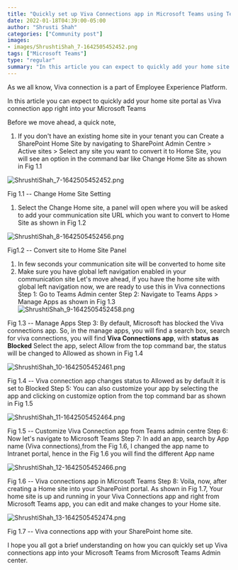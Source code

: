 ```yaml
---
title: "Quickly set up Viva Connections app in Microsoft Teams using Teams admin center"
date: 2022-01-18T04:39:00-05:00
author: "Shrusti Shah"
categories: ["Community post"]
images:
- images/ShrushtiShah_7-1642505452452.png
tags: ["Microsoft Teams"]
type: "regular"
summary: "In this article you can expect to quickly add your home site portal as Viva connection app right into your Microsoft Teams"
---
```


As we all know, Viva connection is a part of Employee Experience
Platform.

In this article you can expect to quickly add your home site portal as
Viva connection app right into your Microsoft Teams

Before we move ahead, a quick note,

1.  If you don't have an existing home site in your tenant you can
    Create a SharePoint Home Site by navigating to SharePoint Admin
    Centre \> Active sites \> Select any site you want to convert it to
    Home Site, you will see an option in the command bar like Change
    Home Site as shown in Fig 1.1

![ShrushtiShah_7-1642505452452.png](images/ShrushtiShah_7-1642505452452.png)

Fig 1.1 -- Change Home Site Setting

1.  Select  the Change Home site, a panel will open where you will be
    asked to add your communication site URL which you want to convert
    to Home Site as shown in Fig 1.2
    
![ShrushtiShah_8-1642505452456.png](images/ShrushtiShah_8-1642505452456.png)

Fig1.2 -- Convert site to Home Site Panel

1.  In few seconds your communication site will be converted to home
    site
2.  Make sure you have global left navigation enabled in your
    communication site
Let's move ahead, if you have the home site with global left navigation
now, we are ready to use this in Viva connections
Step 1: Go to Teams Admin center
Step 2: Navigate to Teams Apps \> Manage Apps as shown in Fig 1.3
![ShrushtiShah_9-1642505452458.png](images/ShrushtiShah_9-1642505452458.png)

Fig 1.3 -- Manage Apps
Step 3: By default, Microsoft has blocked the Viva connections app. So,
in the manage apps, you will find a search box, search for viva
connections, you will find **Viva Connections app**, with **status as
Blocked**
Select the app, select  Allow from the top command bar, the status will
be changed to Allowed as shown in Fig 1.4

![ShrushtiShah_10-1642505452461.png](images/ShrushtiShah_10-1642505452461.png)

Fig 1.4 -- Viva connection
app changes status to Allowed as by default it is set to Blocked
Step 5: You can also customize your app by selecting the app and
clicking on customize option from the top command bar as shown in Fig
1.5

![ShrushtiShah_11-1642505452464.png](images/ShrushtiShah_11-1642505452464.png)

Fig 1.5 --
Customize Viva Connection app from Teams admin centre
Step 6: Now let's navigate to Microsoft Teams
Step 7: In add an app, search by App name (Viva connections),from the
Fig 1.6, I changed the app name to Intranet portal, hence in the Fig 1.6
you will find the different App name

![ShrushtiShah_12-1642505452466.png](images/ShrushtiShah_12-1642505452466.png)


Fig 1.6 -- Viva connections app in Microsoft Teams
Step 8: Voila, now, after creating a Home site into your SharePoint
portal. As shown in Fig 1.7, Your home site is up and running in your
Viva Connections app and right from Microsoft Teams app, you can edit
and make changes to your Home site.

![ShrushtiShah_13-1642505452474.png](images/ShrushtiShah_13-1642505452474.png)

 Fig 1.7 --
Viva connections app with your SharePoint home site.

I hope you all got a brief understanding on how you can quickly set up
Viva connections app into your Microsoft Teams from Microsoft Teams
Admin center.
